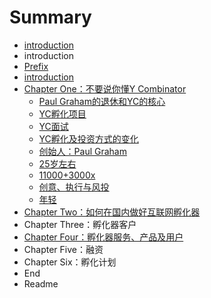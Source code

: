 # Summary

* [introduction](README.md)
* introduction
* [Prefix](prefix.md)
* [introduction](introduction.md)
* [Chapter One：不要说你懂Y Combinator](chapter_one.md)
   * [Paul Graham的退休和YC的核心](chapter_one/retire.md)
   * [YC孵化项目](chapter_one/ycstartup.md)
   * [YC面试](chapter_one/interview.md)
   * [YC孵化及投资方式的变化](chapter_one/change.md)
   * [创始人：Paul Graham](chapter_one/paulgraham.md)
   * [25岁左右](chapter_one/25.md)
   * [11000+3000x](chapter_one/11000.md)
   * [创意、执行与风投](chapter_one/idea.md)
   * [年轻](chapter_one/young.md)
* [Chapter Two：如何在国内做好互联网孵化器](chapter_two.md)
* Chapter Three：孵化器客户
* [Chapter Four：孵化器服务、产品及用户](chapter_four.md)
* Chapter Five：融资
* Chapter Six：孵化计划
* End
* Readme

